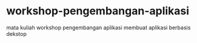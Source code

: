 # workshop-pengembangan-aplikasi
mata kuliah workshop pengembangan aplikasi membuat aplikasi berbasis dekstop
